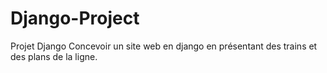 # Django-Project
Projet Django Concevoir un site web en django en présentant des trains et des plans de la ligne.
